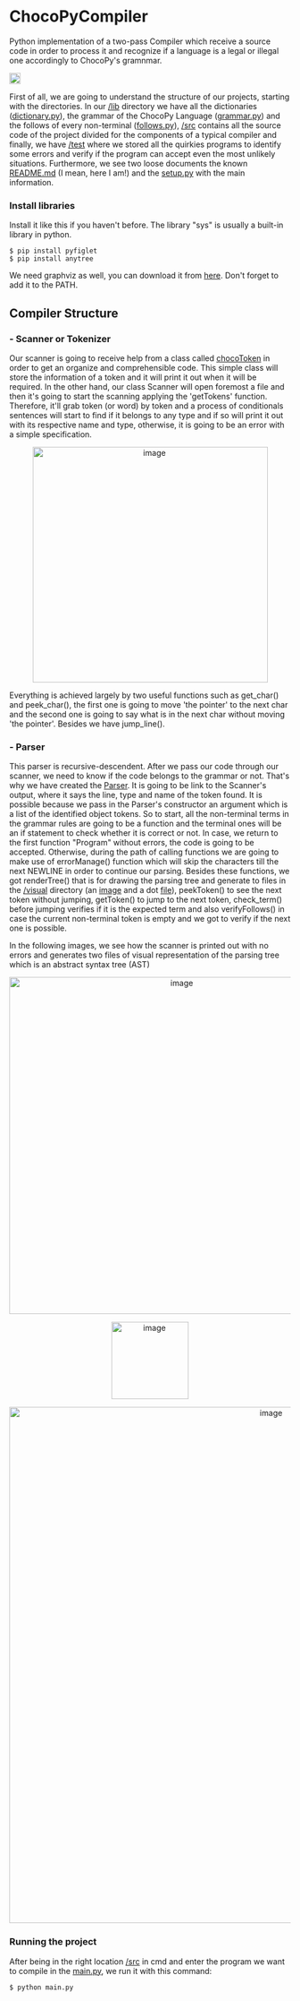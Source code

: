 # ChocoPyCompiler
Python implementation of a two-pass Compiler which receive a source code in order to process it and recognize if a language is a legal or illegal one accordingly to ChocoPy's gramnmar.

<img src="https://user-images.githubusercontent.com/63054183/231643361-4fe1ec27-292c-4ff3-88ba-a863f26eb03b.png" width=20/>

First of all, we are going to understand the structure of our projects, starting with the directories. In our [/lib](https://github.com/alexjr2001/ChocoPyCompiler/tree/main/lib) directory we have all the dictionaries ([dictionary.py](https://github.com/alexjr2001/ChocoPyCompiler/blob/main/lib/dictionary.py)), the grammar of the ChocoPy Language ([grammar.py](https://github.com/alexjr2001/ChocoPyCompiler/blob/feature/lib/grammar.py)) and the follows of every non-terminal ([follows.py](https://github.com/alexjr2001/ChocoPyCompiler/blob/feature/lib/follows.py)), [/src](https://github.com/alexjr2001/ChocoPyCompiler/tree/main/src) contains all the source code of the project divided for the components of a typical compiler and finally, we have [/test](https://github.com/alexjr2001/ChocoPyCompiler/tree/main/test) where we stored all the quirkies programs to identify some errors and verify if the program can accept even the most unlikely situations. Furthermore, we see two loose documents the known [README.md](https://github.com/alexjr2001/ChocoPyCompiler/blob/main/README.md) (I mean, here I am!) and the [setup.py](https://github.com/alexjr2001/ChocoPyCompiler/blob/main/setup.py) with the main information.


### Install libraries 

Install it like this if you haven't before. The library "sys" is usually a built-in library in python.

```
$ pip install pyfiglet
$ pip install anytree
```
We need graphviz as well, you can download it from [here](https://graphviz.org/download/). Don't forget to add it to the PATH.

## Compiler Structure

### - Scanner or Tokenizer
Our scanner is going to receive help from a class called [chocoToken](https://github.com/alexjr2001/ChocoPyCompiler/blob/main/src/chocoToken.py) in order to get an organize and comprehensible code. This simple class will store the information of a token and it will print it out when it will be required. In the other hand, our class Scanner will open foremost a file and then it's going to start the scanning applying the 'getTokens' function. Therefore, it'll grab token (or word) by token and a process of conditionals sentences will start to find if it belongs to any type and if so will print it out with its respective name and type, otherwise, it is going to be an error with a simple specification.

<p align="center"><img width="421" alt="image" src="https://user-images.githubusercontent.com/63054183/231651433-087784c7-e2ab-4751-9193-f9b840c055d6.png"></p>

Everything is achieved largely by two useful functions such as get_char() and peek_char(), the first one is going to move 'the pointer' to the next char and the second one is going to say what is in the next char without moving 'the pointer'. Besides we have jump_line().

### - Parser
This parser is recursive-descendent. After we pass our code through our scanner, we need to know if the code belongs to the grammar or not. That's why we have created the [Parser](https://github.com/alexjr2001/ChocoPyCompiler/blob/feature/src/RDparser.py). It is going to be link to the Scanner's output, where it says the line, type and name of the token found. It is possible because we pass in the Parser's constructor an argument which is a list of the identified object tokens. So to start, all the non-terminal terms in the grammar rules are going to be a function and the terminal ones will be an if statement to check whether it is correct or not. In case, we return to the first function "Program" without errors, the code is going to be accepted. Otherwise, during the path of calling functions we are going to make use of errorManage() function which will skip the characters till the next NEWLINE in order to continue our parsing.
Besides these functions, we got renderTree() that is for drawing the parsing tree and generate to files in the [/visual](https://github.com/alexjr2001/ChocoPyCompiler/tree/feature/visual) directory (an [image](https://github.com/alexjr2001/ChocoPyCompiler/blob/feature/visual/TreeImgExample.png) and a dot [file](https://github.com/alexjr2001/ChocoPyCompiler/blob/feature/visual/TreeDotExample.txt)), peekToken() to see the next token without jumping, getToken() to jump to the next token, check_term() before jumping verifies if it is the expected term and also verifyFollows() in case the current non-terminal token is empty and we got to verify if the next one is possible. 

In the following images, we see how the scanner is printed out with no errors and generates two files of visual representation of the parsing tree which is an abstract syntax tree (AST)
<p align="center"><img width="602" alt="image" src="https://github.com/alexjr2001/ChocoPyCompiler/assets/63054183/cd5e09b9-e85a-492f-96ec-bb4d8cd99b25"></p>
<p align="center"><img width="138" alt="image" src="https://github.com/alexjr2001/ChocoPyCompiler/assets/63054183/eef43fa5-7ace-49c4-962e-b37d4f1372c7"></p>
<p align="center"><img width="922" alt="image" src="https://github.com/alexjr2001/ChocoPyCompiler/assets/63054183/49aa9594-0270-4b49-810d-5aa2961043b2"></p>






### Running the project

After being in the right location [/src](https://github.com/alexjr2001/ChocoPyCompiler/tree/main/src) in cmd and enter the program we want to compile in the [main.py](https://github.com/alexjr2001/ChocoPyCompiler/blob/main/src/main.py), we run it with this command:

```
$ python main.py
```

